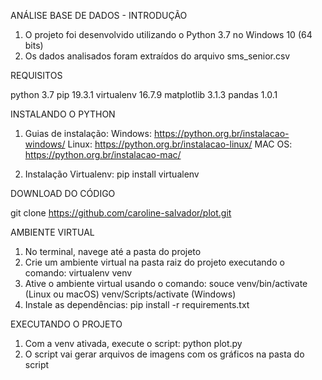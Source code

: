 ANÁLISE BASE DE DADOS - INTRODUÇÃO

1. O projeto foi desenvolvido utilizando o Python 3.7 no Windows 10 (64 bits)
2. Os dados analisados foram extraídos do arquivo sms_senior.csv

REQUISITOS

python 3.7
pip 19.3.1
virtualenv 16.7.9
matplotlib 3.1.3
pandas 1.0.1

INSTALANDO O PYTHON

1. Guias de instalação:
	Windows: https://python.org.br/instalacao-windows/
	Linux: https://python.org.br/instalacao-linux/
	MAC OS: https://python.org.br/instalacao-mac/
	
2. Instalação Virtualenv: 
	pip install virtualenv

DOWNLOAD DO CÓDIGO

 git clone https://github.com/caroline-salvador/plot.git

AMBIENTE VIRTUAL

1. No terminal, navege até a pasta do projeto
2. Crie um ambiente virtual na pasta raiz do projeto executando o comando:
	virtualenv venv
3. Ative o ambiente virtual usando o comando:
	souce venv/bin/activate (Linux ou macOS)
	venv/Scripts/activate (Windows)
4. Instale as dependências:
	pip install -r requirements.txt

EXECUTANDO O PROJETO

1. Com a venv ativada, execute o script:
	python plot.py
2. O script vai gerar arquivos de imagens com os gráficos na pasta do script
